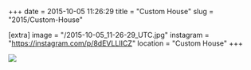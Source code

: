 +++
date = 2015-10-05 11:26:29
title = "Custom House"
slug = "2015/Custom-House"

[extra]
image = "/2015-10-05_11-26-29_UTC.jpg"
instagram = "https://instagram.com/p/8dEVLLIICZ"
location = "Custom House"
+++

<img src="/2015-10-05_11-26-29_UTC.jpg" />
